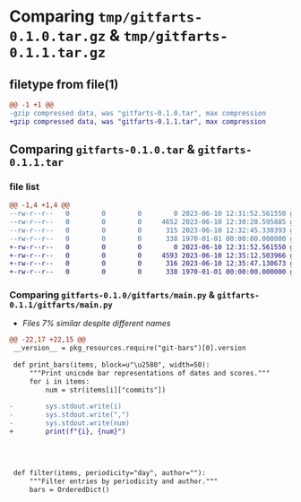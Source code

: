 # Comparing `tmp/gitfarts-0.1.0.tar.gz` & `tmp/gitfarts-0.1.1.tar.gz`

## filetype from file(1)

```diff
@@ -1 +1 @@
-gzip compressed data, was "gitfarts-0.1.0.tar", max compression
+gzip compressed data, was "gitfarts-0.1.1.tar", max compression
```

## Comparing `gitfarts-0.1.0.tar` & `gitfarts-0.1.1.tar`

### file list

```diff
@@ -1,4 +1,4 @@
--rw-r--r--   0        0        0        0 2023-06-10 12:31:52.561550 gitfarts-0.1.0/gitfarts/__init__.py
--rw-r--r--   0        0        0     4652 2023-06-10 12:30:20.595885 gitfarts-0.1.0/gitfarts/main.py
--rw-r--r--   0        0        0      315 2023-06-10 12:32:45.330393 gitfarts-0.1.0/pyproject.toml
--rw-r--r--   0        0        0      338 1970-01-01 00:00:00.000000 gitfarts-0.1.0/PKG-INFO
+-rw-r--r--   0        0        0        0 2023-06-10 12:31:52.561550 gitfarts-0.1.1/gitfarts/__init__.py
+-rw-r--r--   0        0        0     4593 2023-06-10 12:35:12.503966 gitfarts-0.1.1/gitfarts/main.py
+-rw-r--r--   0        0        0      316 2023-06-10 12:35:47.130673 gitfarts-0.1.1/pyproject.toml
+-rw-r--r--   0        0        0      338 1970-01-01 00:00:00.000000 gitfarts-0.1.1/PKG-INFO
```

### Comparing `gitfarts-0.1.0/gitfarts/main.py` & `gitfarts-0.1.1/gitfarts/main.py`

 * *Files 7% similar despite different names*

```diff
@@ -22,17 +22,15 @@
 __version__ = pkg_resources.require("git-bars")[0].version
 
 def print_bars(items, block=u"\u2580", width=50):
     """Print unicode bar representations of dates and scores."""
     for i in items:
         num = str(items[i]["commits"])
 
-        sys.stdout.write(i)
-        sys.stdout.write(",")
-        sys.stdout.write(num)
+        print(f"{i}, {num}")
         
 
 
 
 def filter(items, periodicity="day", author=""):
     """Filter entries by periodicity and author."""
     bars = OrderedDict()
```


